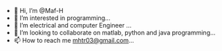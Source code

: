 - 👋 Hi, I’m @Maf-H
- 👀 I’m interested in programming...
- 🌱 I’m  electrical and computer Engineer ...
- 💞️ I’m looking to collaborate on matlab, python and java programming...
- 📫 How to reach me mhtr03@gmail.com...

<!---
Maf-H/Maf-H is a ✨ special ✨ repository because its `README.md` (this file) appears on your GitHub profile.
You can click the Preview link to take a look at your changes.
--->
